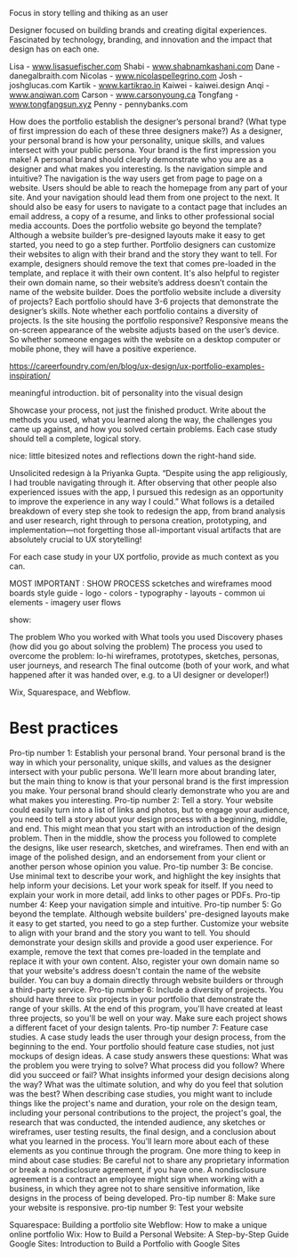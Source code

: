 Focus in story telling
and thiking as an user

Designer focused on building brands and creating digital experiences.
Fascinated by technology, branding, and innovation and the impact that design has on each one.

Lisa - www.lisasuefischer.com
Shabi - www.shabnamkashani.com
Dane - danegalbraith.com
Nicolas - www.nicolaspellegrino.com
Josh - joshglucas.com
Kartik - www.kartikrao.in
Kaiwei - kaiwei.design
Anqi - www.anqiwan.com
Carson - www.carsonyoung.ca
Tongfang - www.tongfangsun.xyz
Penny - pennybanks.com

How does the portfolio establish the designer’s personal brand? (What type of first impression do each of these three designers make?) As a designer, your personal brand is how your personality, unique skills, and values intersect with your public persona. Your brand is the first impression you make! A personal brand should clearly demonstrate who you are as a designer and what makes you interesting.
Is the navigation simple and intuitive? The navigation is the way users get from page to page on a website. Users should be able to reach the homepage from any part of your site. And your navigation should lead them from one project to the next. It should also be easy for users to navigate to a contact page that includes an email address, a copy of a resume, and links to other professional social media accounts.
Does the portfolio website go beyond the template? Although a website builder’s pre-designed layouts make it easy to get started, you need to go a step further. Portfolio designers can customize their websites to align with their brand and the story they want to tell. For example, designers should remove the text that comes pre-loaded in the template, and replace it with their own content. It's also helpful to register their own domain name, so their website’s address doesn’t contain the name of the website builder.
Does the portfolio website include a diversity of projects? Each portfolio should have 3-6 projects that demonstrate the designer’s skills. Note whether each portfolio contains a diversity of projects.
Is the site housing the portfolio responsive? Responsive means the on-screen appearance of the website adjusts based on the user’s device. So whether someone engages with the website on a desktop computer or mobile phone, they will have a positive experience.

https://careerfoundry.com/en/blog/ux-design/ux-portfolio-examples-inspiration/

meaningful introduction.
bit of personality into the visual design

Showcase your process, not just the finished product. Write about the methods you used, what you learned along the way, the challenges you came up against, and how you solved certain problems. Each case study should tell a complete, logical story.

nice:
little bitesized notes and reflections down the right-hand side.

Unsolicited redesign à la Priyanka Gupta.
“Despite using the app religiously, I had trouble navigating through it. After observing that other people also experienced issues with the app, I pursued this redesign as an opportunity to improve the experience in any way I could.”
What follows is a detailed breakdown of every step she took to redesign the app, from brand analysis and user research, right through to persona creation, prototyping, and implementation—not forgetting those all-important visual artifacts that are absolutely crucial to UX storytelling!

For each case study in your UX portfolio, provide as much context as you can.

MOST IMPORTANT : SHOW PROCESS
scketches and wireframes
mood boards
style guide - logo - colors - typography - layouts - common ui elements - imagery
user flows

show:

The problem
Who you worked with
What tools you used
Discovery phases (how did you go about solving the problem)
The process you used to overcome the problem: lo-hi wireframes, prototypes, sketches, personas, user journeys, and research
The final outcome (both of your work, and what happened after it was handed over, e.g. to a UI designer or developer!)

Wix, Squarespace, and Webflow.

# Best practices

Pro-tip number 1: Establish your personal brand. Your personal brand is the way in which your personality, unique skills, and values as the designer intersect with your public persona. We'll learn more about branding later, but the main thing to know is that your personal brand is the first impression you make. Your personal brand should clearly demonstrate who you are and what makes you interesting.
Pro-tip number 2: Tell a story. Your website could easily turn into a list of links and photos, but to engage your audience, you need to tell a story about your design process with a beginning, middle, and end. This might mean that you start with an introduction of the design problem. Then in the middle, show the process you followed to complete the designs, like user research, sketches, and wireframes. Then end with an image of the polished design, and an endorsement from your client or another person whose opinion you value.
Pro-tip number 3: Be concise. Use minimal text to describe your work, and highlight the key insights that help inform your decisions. Let your work speak for itself. If you need to explain your work in more detail, add links to other pages or PDFs.
Pro-tip number 4: Keep your navigation simple and intuitive.
Pro-tip number 5: Go beyond the template. Although website builders' pre-designed layouts make it easy to get started, you need to go a step further. Customize your website to align with your brand and the story you want to tell. You should demonstrate your design skills and provide a good user experience. For example, remove the text that comes pre-loaded in the template and replace it with your own content. Also, register your own domain name so that your website's address doesn't contain the name of the website builder. You can buy a domain directly through website builders or through a third-party service.
Pro-tip number 6: Include a diversity of projects. You should have three to six projects in your portfolio that demonstrate the range of your skills. At the end of this program, you'll have created at least three projects, so you'll be well on your way. Make sure each project shows a different facet of your design talents.
Pro-tip number 7: Feature case studies. A case study leads the user through your design process, from the beginning to the end. Your portfolio should feature case studies, not just mockups of design ideas. A case study answers these questions: What was the problem you were trying to solve? What process did you follow? Where did you succeed or fail? What insights informed your design decisions along the way? What was the ultimate solution, and why do you feel that solution was the best? When describing case studies, you might want to include things like the project's name and duration, your role on the design team, including your personal contributions to the project, the project's goal, the research that was conducted, the intended audience, any sketches or wireframes, user testing results, the final design, and a conclusion about what you learned in the process. You'll learn more about each of these elements as you continue through the program. One more thing to keep in mind about case studies: Be careful not to share any proprietary information or break a nondisclosure agreement, if you have one. A nondisclosure agreement is a contract an employee might sign when working with a business, in which they agree not to share sensitive information, like designs in the process of being developed.
Pro-tip number 8: Make sure your website is responsive.
pro-tip number 9: Test your website

Squarespace: Building a portfolio site
Webflow: How to make a unique online portfolio
Wix: How to Build a Personal Website: A Step-by-Step Guide
Google Sites: Introduction to Build a Portfolio with Google Sites
